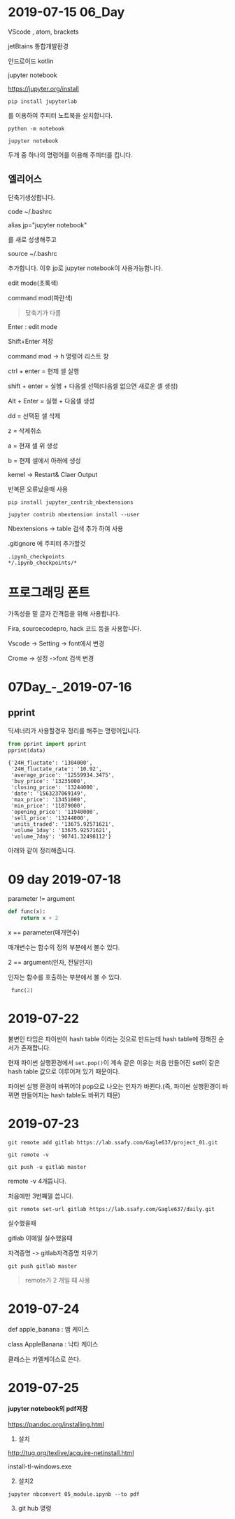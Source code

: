 # 2019-07-15 06_Day



VScode , atom, brackets



jetBtains  통합개발환경 

안드로이드 kotlin

jupyter notebook

https://jupyter.org/install

```git hub
pip install jupyterlab
```

를 이용하여 주피터 노트북을 설치합니다.

```git hub
python -m notebook
```

```github
jupyter notebook
```

두개 중 하나의 명령어를 이용해 주피터를 킵니다.



## 엘리어스 

단축기생성합니다.



code ~/.bashrc

alias jp="jupyter notebook"

를 새로 성생해주고

source ~/.bashrc

추가합니다. 이후 jp로 jupyter notebook이 사용가능합니다.



edit mode(초록색)

command mod(파란색)

> 닺축기가 다름



Enter : edit mode

Shift+Enter 저장

command mod -> h 명령어 리스트 창

ctrl + enter = 현제 셀 실행

shift + enter = 실행 + 다음셀 선택(다음셀 없으면 새로운 셀 생성)

Alt + Enter = 실행 + 다음셀 생성

dd = 선택된 셀 삭제

z = 삭제취소

a  =  현재 셀 위 생성

b =  현제 셀에서 아래에 생성



kemel  -> Restart& Claer Output

반복문 오류났을때 사용



```
pip install jupyter_contrib_nbextensions
```

```
jupyter contrib nbextension install --user
```

Nbextensions -> table 검색 추가 하여 사용



.gitignore 에 주피터 추가할것

```
.ipynb_checkpoints
*/.ipynb_checkpoints/*
```



# 프로그래밍 폰트

가독성을 밑 글자 간격등을 위해 사용합니다.

Fira, sourcecodepro, hack 코드 등을 사용합니다.





Vscode -> Setting -> font에서 변경

Crome -> 설정 ->font 검색 변경





# 07Day_-_2019-07-16

## pprint

딕셔너리가 사용할경우 정리를 해주는 명령어입니다.

```python
from pprint import pprint
pprint(data)
```

```
{'24H_fluctate': '1304000',
 '24H_fluctate_rate': '10.92',
 'average_price': '12559934.3475',
 'buy_price': '13235000',
 'closing_price': '13244000',
 'date': '1563237069149',
 'max_price': '13451000',
 'min_price': '11879000',
 'opening_price': '11940000',
 'sell_price': '13244000',
 'units_traded': '13675.92571621',
 'volume_1day': '13675.92571621',
 'volume_7day': '90741.32498112'}
```

아래와 같이 정리해줍니다.



# 09 day 2019-07-18

parameter != argument

```python
def func(x):
    return x + 2
```

x == parameter(매개면수)

매개변수는 함수의 정의 부분에서 볼수 있다.

2 == argument(인자, 전달인자)

인자는 함수를 호출하는 부분에서 볼 수 있다.

```python
 func(2)
```



# 2019-07-22

 불변인 타입은 파이썬이 hash table 이라는 것으로 만드는데 hash table에 정해진 순서가 존재합니다.

현재 파이썬 실행환경에서 `set.pop()`이 계속 같은 이유는 처음 만들어진 set이 같은 hash table 값으로 이루어져 있기 때문이다.

파이썬 실행 환경이 바뀌어야 pop으로 나오는 인자가 바뀐다.(즉, 파이썬 실행환경이 바뀌면 만들어지는 hash table도 바뀌기 때문)



# 2019-07-23

```
git remote add gitlab https://lab.ssafy.com/Gagle637/project_01.git
```

```
git remote -v
```

```
git push -u gitlab master
```

remote  -v 4개뜹니다.

처음에만 3번쨰껄 씁니다.

```
git remote set-url gitlab https://lab.ssafy.com/Gagle637/daily.git
```

실수했을때

gitlab 이메일 실수했을때

자격증명 -> gitlab자격증명 지우기



```
git push gitlab master
```

> remote가 2 개일 때 사용



# 2019-07-24

def apple_banana : 뱀 케이스

class AppleBanana : 낙타 케이스

클래스는  카멜케이스로 쓴다.



# 2019-07-25

#### jupyter notebook의 pdf저장

https://pandoc.org/installing.html

1. 설치

http://tug.org/texlive/acquire-netinstall.html

install-tl-windows.exe

2. 설치2

`jupyter nbconvert 05_module.ipynb --to pdf`

3. git hub 명령

